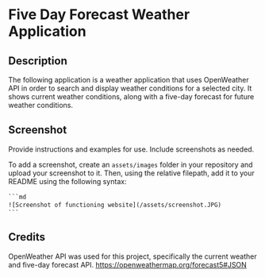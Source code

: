 # Five Day Forecast Weather Application

## Description

The following application is a weather application that uses OpenWeather API in order to search and display weather conditions for a selected city. It shows current weather conditions, along with a five-day forecast for future weather conditions.


## Screenshot

Provide instructions and examples for use. Include screenshots as needed.

To add a screenshot, create an `assets/images` folder in your repository and upload your screenshot to it. Then, using the relative filepath, add it to your README using the following syntax:

    ```md
    ![Screenshot of functioning website](/assets/screenshot.JPG)
    ```

## Credits

OpenWeather API was used for this project, specifically the current weather and five-day forecast API.
https://openweathermap.org/forecast5#JSON
